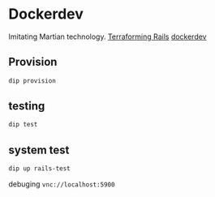 # Dockerdev
Imitating Martian technology.
[Terraforming Rails](https://github.com/evilmartians/terraforming-rails)
[dockerdev](https://github.com/evilmartians/terraforming-rails/tree/master/examples/dockerdev)

## Provision
```sh
dip provision
```


## testing

```sh
dip test
```
## system test
```sh
dip up rails-test
```
debuging ``vnc://localhost:5900``

